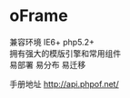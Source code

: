 # oFrame
兼容环境 IE6+ php5.2+<br>
拥有强大的模版引擎和常用组件<br>
易部署 易分布 易迁移

手册地址 <a target="_blank" href="http://api.phpof.net/">http://api.phpof.net/</a>